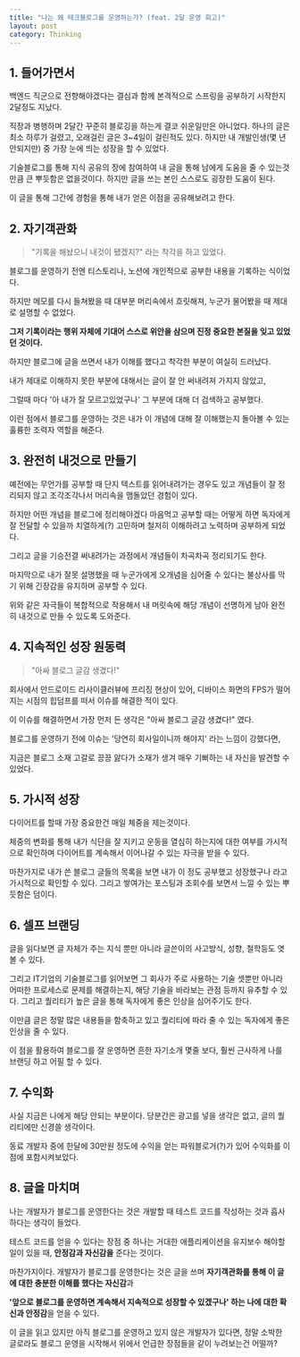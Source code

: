 ```yaml
---
title: "나는 왜 테크블로그를 운영하는가? (feat. 2달 운영 회고)"
layout: post
category: Thinking
---
```



## 1. 들어가면서

백엔드 직군으로 전향해야겠다는 결심과 함께 본격적으로 스프링을 공부하기 시작한지 2달정도 지났다.

직장과 병행하며 2달간 꾸준히 블로깅을 하는게 결코 쉬운일만은 아니었다. 하나의 글은 최소 하루가 걸렸고, 오래걸린 글은 3~4일이 걸린적도 있다. 하지만 내 개발인생(몇 년 안되지만) 중 가장 눈에 띄는 성장을 할 수 있었다.

기술블로그를 통해 지식 공유의 장에 참여하여 내 글을 통해 남에게 도움을 줄 수 있는것 만큼 큰 뿌듯함은 없을것이다.
하지만 글을 쓰는 본인 스스로도 굉장한 도움이 된다.

이 글을 통해 그간에 경험을 통해 내가 얻은 이점을 공유해보려고 한다.


## 2. 자기객관화

> "기록을 해놨으니 내것이 됐겠지?" 라는 착각을 하고 있었다.

블로그를 운영하기 전엔 티스토리나, 노션에 개인적으로 공부한 내용을 기록하는 식이었다.

하지만 메모를 다시 들쳐봤을 때 대부분 머리속에서 흐릿해져, 누군가 물어봤을 때 제대로 설명할 수 없었다.

**그저 기록이라는 행위 자체에 기대어 스스로 위안을 삼으며 진정 중요한 본질을 잊고 있었던 것이다.**

하지만 블로그에 글을 쓰면서 내가 이해를 했다고 착각한 부분이 여실히 드러났다. 

내가 제대로 이해하지 못한 부분에 대해서는 글이 잘 안 써내려져 가지지 않았고,

그럴때 마다 '아 내가 잘 모르고있었구나' 그 부분에 대해 더 검색하고 공부했다.

이런 점에서 블로그를 운영하는 것은 내가 이 개념에 대해 잘 이해했는지 돌아볼 수 있는 훌륭한 조력자 역할을 해준다.


## 3. 완전히 내것으로 만들기

예전에는 무언가를 공부할 때 단지 텍스트를 읽어내려가는 경우도 있고 개념들이 잘 정리되지 않고 조각조각나서 머리속을 맴돌았던 경험이 있다.

하지만 어떤 개념을 블로그에 정리해야겠다 마음먹고 공부할 때는 어떻게 하면 독자에게 잘 전달할 수 있을까 치열하게(?) 고민하며 철저히 이해하려고 노력하며 공부하게 되었다.

그리고 글을 기승전결 써내려가는 과정에서 개념들이 차곡차곡 정리되기도 한다.

마지막으로 내가 잘못 설명했을 때 누군가에게 오개념을 심어줄 수 있다는 불상사를 막기 위해 긴장감을 유지하며 공부할 수 있다.

위와 같은 자극들이 복합적으로 작용해서 내 머릿속에 해당 개념이 선명하게 남아 완전히 내것으로 만들 수 있도록 도와준다.


## 4. 지속적인 성장 원동력

> "아싸 블로그 글감 생겼다!"

회사에서 안드로이드 리사이클러뷰에 프리징 현상이 있어, 디바이스 화면의 FPS가 떨어지는 시점의 힙덤프를 떠서 이슈를 해결한 적이 있다.

이 이슈를 해결하면서 가장 먼저 든 생각은 "아싸 블로그 글감 생겼다!" 였다.

블로그를 운영하기 전에 이슈는 '당연히 회사일이니까 해야지' 라는 느낌이 강했다면,

지금은 블로그 소재 고갈로 끙끙 앓다가 소재가 생겨 매우 기뻐하는 내 자신을 발견할 수 있었다.

## 5. 가시적 성장

다이어트를 할때 가장 중요한건 매일 체중을 제는것이다.

체중의 변화를 통해 내가 식단을 잘 지키고 운동을 열심히 하는지에 대한 여부를 가시적으로 확인하며 다이어트를 계속해서 이어나갈 수 있는 자극을 받을 수 있다.

마찬가지로 내가 쓴 블로그 글들의 목록을 보면 내가 이 정도 공부했고 성장했구나 라고 가시적으로 확인할 수 있다. 그리고 쌓여가는 포스팅과 조회수를 보면서 느낄 수 있는 뿌듯함은 덤이다.



## 6. 셀프 브랜딩

글을 읽다보면 글 자체가 주는 지식 뿐만 아니라 글쓴이의 사고방식, 성향, 철학등도 엿볼 수 있다.

그리고 IT기업의 기술블로그를 읽어보면 그 회사가 주로 사용하는 기술 셋뿐만 아니라 어떠한 프로세스로 문제를 해결하는지, 해당 기술을 바라보는 관점 등까지 유추할 수 있다. 그리고 퀄리티가 높은 글을 통해 독자에게 좋은 인상을 심어주기도 한다.

이만큼 글은 정말 많은 내용들을 함축하고 있고 퀄리티에 따라 줄 수 있는 독자에게 좋은 인상을 줄 수 있다.

이 점을 활용하여 블로그를 잘 운영하면 흔한 자기소개 몇줄 보다, 훨씬 근사하게 나를 브랜딩 하고 어필 할 수 있다.


## 7. 수익화

사실 지금은 나에게 해당 안되는 부분이다. 당분간은 광고를 넣을 생각은 없고, 글의 퀄리티에만 신경쓸 생각이다.

동료 개발자 중에 한달에 30만원 정도에 수익을 얻는 파워블로거(?)가 있어 수익화를 이점에 포함시켜보았다.


## 8. 글을 마치며

나는 개발자가 블로그를 운영한다는 것은 개발할 때 테스트 코드를 작성하는 것과 흡사하다는 생각이 들었다.

테스트 코드를 얻을 수 있다는 장점 중 하나는 거대한 애플리케이션을 유지보수 해야할 일이 있을 때, **안정감과 자신감을** 준다는 것이다.

마찬가지이다. 개발자가 블로그를 운영한다는 것은 글을 쓰며 **자기객관화를 통해 이 글에 대한 충분한 이해를 했다는 자신감**과 

**'앞으로 블로그를 운영하면 계속해서 지속적으로 성장할 수 있겠구나' 하는 나에 대한 확신과 안정감**을 얻을 수 있다.

이 글을 읽고 있지만 아직 블로그를 운영하고 있지 않은 개발자가 있다면, 정말 소박한 글로라도 블로그 운영을 시작해서 위에서 언급한 장점들을 같이 누려보는건 어떨까?
